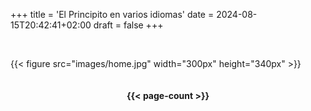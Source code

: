 +++
title = 'El Principito en varios idiomas'
date = 2024-08-15T20:42:41+02:00
draft = false
+++

<br/>

{{< figure src="images/home.jpg" width="300px" height="340px" >}}

<div style="display: flex; justify-content: center; align-items: center;">
    <h4>
        {{< page-count >}}
    </h4>
</div>